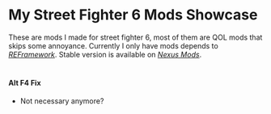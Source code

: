 # My Street Fighter 6 Mods Showcase

These are mods I made for street fighter 6, most of them are QOL mods that skips some annoyance.
Currently I only have mods depends to [*REFramework*](https://github.com/praydog/REFramework).
Stable version is available on [*Nexus Mods*](https://www.nexusmods.com/games/streetfighter6/mods?author=MafuyuKinoshita).

#

#### Alt F4 Fix
- Not necessary anymore?